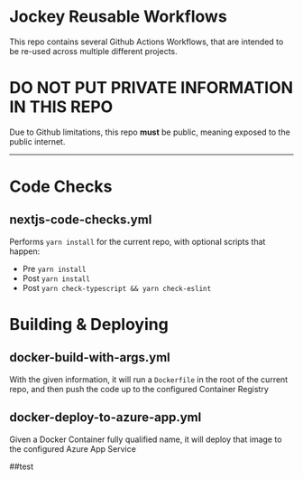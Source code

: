 # Jockey Reusable Workflows

This repo contains several Github Actions Workflows, that are intended to be re-used across multiple different projects.

# DO NOT PUT PRIVATE INFORMATION IN THIS REPO

Due to Github limitations, this repo **must** be public, meaning exposed to the public internet.

---
# Code Checks

## nextjs-code-checks.yml
Performs `yarn install` for the current repo, with optional scripts that happen:

- Pre `yarn install`
- Post `yarn install`
- Post `yarn check-typescript && yarn check-eslint`

# Building & Deploying

## docker-build-with-args.yml
With the given information, it will run a `Dockerfile` in the root of the current repo, and then push the code up to the configured Container Registry

## docker-deploy-to-azure-app.yml
Given a Docker Container fully qualified name, it will deploy that image to the configured Azure App Service

##test
